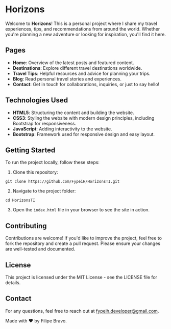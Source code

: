 # Horizons

Welcome to **Horizons**! This is a personal project where I share my travel experiences, tips, and recommendations from around the world. Whether you're planning a new adventure or looking for inspiration, you'll find it here.

## Pages

- **Home**: Overview of the latest posts and featured content.
- **Destinations**: Explore different travel destinations worldwide.
- **Travel Tips**: Helpful resources and advice for planning your trips.
- **Blog**: Read personal travel stories and experiences.
- **Contact**: Get in touch for collaborations, inquiries, or just to say hello!

## Technologies Used

- **HTML5**: Structuring the content and building the website.
- **CSS3**: Styling the website with modern design principles, including Bootstrap for responsiveness.
- **JavaScript**: Adding interactivity to the website.
- **Bootstrap**: Framework used for responsive design and easy layout.

## Getting Started

To run the project locally, follow these steps:

1. Clone this repository:
```
git clone https://github.com/FypeiH/HorizonsTI.git
```
2. Navigate to the project folder:
```
cd HorizonsTI
```
3. Open the `index.html` file in your browser to see the site in action.

## Contributing
Contributions are welcome! If you'd like to improve the project, feel free to fork the repository and create a pull request. Please ensure your changes are well-tested and documented.

## License
This project is licensed under the MIT License - see the LICENSE file for details.

## Contact
For any questions, feel free to reach out at fypeih.developer@gmail.com.

Made with ❤️ by Filipe Bravo.

